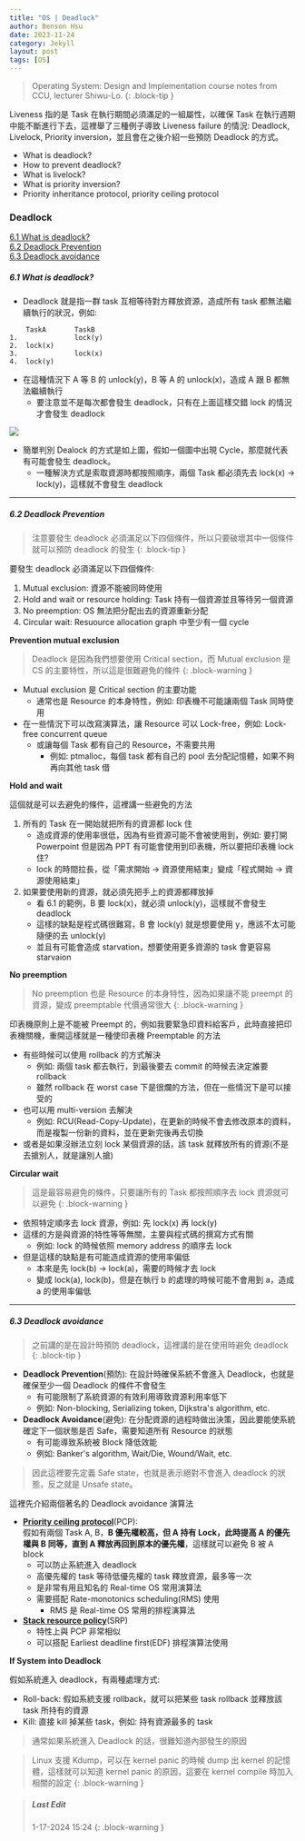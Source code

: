 ```yaml
---
title: "OS | Deadlock"
author: Benson Hsu
date: 2023-11-24
category: Jekyll
layout: post
tags: [OS]
---
```


> Operating System: Design and Implementation course notes from CCU, lecturer Shiwu-Lo. 
{: .block-tip }

Liveness 指的是 Task 在執行期間必須滿足的一組屬性，以確保 Task 在執行週期中能不斷進行下去，這裡舉了三種例子導致 Liveness failure 的情況:
Deadlock, Livelock, Priority inversion，並且會在之後介紹一些預防 Deadlock 的方式。

-   What is deadlock?
-   How to prevent deadlock?
-   What is livelock?
-   What is priority inversion?
-   Priority inheritance protocol, priority ceiling protocol

### Deadlock

[6.1 What is deadlock?](#61-what-is-deadlock)  
[6.2 Deadlock Prevention](#62-deadlock-prevention)  
[6.3 Deadlock avoidance](#63-deadlock-avoidance)

##### 6.1 What is deadlock?

-   Deadlock 就是指一群 task 互相等待對方釋放資源，造成所有 task 都無法繼續執行的狀況，例如:
```
    TaskA       TaskB
1.              lock(y)
2.  lock(x)
3.              lock(x)
4.  lock(y)
```
-   在這種情況下 A 等 B 的 unlock(y)，B 等 A 的 unlock(x)，造成 A 跟 B 都無法繼續執行
    -   要注意並不是每次都會發生 deadlock，只有在上面這樣交錯 lock 的情況才會發生 deadlock

![](../assets/image/2023/11-24-deadlock/1.png)

-   簡單判別 Dealock 的方式是如上圖，假如一個圖中出現 Cycle，那麼就代表有可能會發生 deadlock。
    -   一種解決方式是索取資源時都按照順序，兩個 Task 都必須先去 lock(x) -> lock(y)，這樣就不會發生 deadlock

---

##### 6.2 Deadlock Prevention

> 注意要發生 deadlock 必須滿足以下四個條件，所以只要破壞其中一個條件就可以預防 deadlock 的發生
{: .block-tip }

要發生 deadlock 必須滿足以下四個條件:
1.  Mutual exclusion: 資源不能被同時使用
2.  Hold and wait or resource holding: Task 持有一個資源並且等待另一個資源
3.  No preemption: OS 無法把分配出去的資源重新分配
4.  Circular wait: Resuource allocation graph 中至少有一個 cycle

**Prevention mutual exclusion**

> Deadlock 是因為我們想要使用 Critical section，而 Mutual exclusion 是 CS 的主要特性，所以這是很難避免的條件
{: .block-warning }

-   Mutual exclusion 是 Critical section 的主要功能
    -   通常也是 Resource 的本身特性，例如: 印表機不可能讓兩個 Task 同時使用
-   在一些情況下可以改寫演算法，讓 Resource 可以 Lock-free，例如: Lock-free concurrent queue
    -   或讓每個 Task 都有自己的 Resource，不需要共用
        -   例如: ptmalloc，每個 task 都有自己的 pool 去分配記憶體，如果不夠再向其他 task 借

**Hold and wait**

這個就是可以去避免的條件，這裡講一些避免的方法
1.  所有的 Task 在一開始就把所有的資源都 lock 住
    -   造成資源的使用率很低，因為有些資源可能不會被使用到，例如: 要打開 Powerpoint 但是因為 PPT 有可能會使用到印表機，所以要把印表機 lock 住?
    -   lock 的時間拉長，從「需求開始 -> 資源使用結束」變成「程式開始 -> 資源使用結束」
2.  如果要使用新的資源，就必須先把手上的資源都釋放掉
    -   看 6.1 的範例，B 要 lock(x)，就必須 unlock(y)，這樣就不會發生 deadlock
    -   這樣的缺點是程式碼很難寫，B 會 lock(y) 就是想要使用 y，應該不太可能隨便的去 unlock(y)
    -   並且有可能會造成 starvation，想要使用更多資源的 task 會更容易 starvaion

**No preemption**

> No preemption 也是 Resource 的本身特性，因為如果讓不能 preempt 的資源，變成 preemptable 代價通常很大
{: .block-warning }

印表機原則上是不能被 Preempt 的，例如我要緊急印資料給客戶，此時直接把印表機關機，重開這樣就是一種使印表機 Preemptable 的方法

-   有些時候可以使用 rollback 的方式解決
    -   例如: 兩個 task 都去執行，到最後要去 commit 的時候去決定誰要 rollback
    -   雖然 rollback 在 worst case 下是很爛的方法，但在一些情況下是可以接受的
-   也可以用 multi-version 去解決
    -   例如: RCU(Read-Copy-Update)，在更新的時候不會去修改原本的資料，而是複製一份新的資料，並在更新完後再去切換
-   或者是如果沒辦法立刻 lock 某個資源的話，該 task 就釋放所有的資源(不是去搶別人，就是讓別人搶)

**Circular wait**

> 這是最容易避免的條件，只要讓所有的 Task 都按照順序去 lock 資源就可以避免
{: .block-warning }

-   依照特定順序去 lock 資源，例如: 先 lock(x) 再 lock(y)
-   這樣的方是與資源的特性等等無關，主要與程式碼的撰寫方式有關
    -   例如: lock 的時候依照 memory address 的順序去 lock
-   但是這樣的缺點是有可能造成資源的使用率偏低
    -   本來是先 lock(b) -> lock(a)，需要的時候才去 lock
    -   變成 lock(a), lock(b)，但是在執行 b 的處理的時候可能不會用到 a，造成 a 的使用率偏低

---

##### 6.3 Deadlock avoidance

> 之前講的是在設計時預防 deadlock，這裡講的是在使用時避免 deadlock
{: .block-tip }

-   **Deadlock Prevention**(預防): 在設計時確保系統不會進入 Deadlock，也就是確保至少一個 Deadlock 的條件不會發生
    -   有可能限制了系統資源的有效利用導致資源利用率低下
    -   例如: Non-blocking, Serializing token, Dijkstra's algorithm, etc.
-   **Deadlock Avoidance**(避免): 在分配資源的過程時做出決策，因此要能使系統確定下一個狀態是否 Safe，需要知道所有 Resource 的狀態
    -   有可能導致系統被 Block 降低效能
    -   例如: Banker's algorithm, Wait/Die, Wound/Wait, etc.

> 因此這裡要先定義 Safe state，也就是表示絕對不會進入 deadlock 的狀態，反之就是 Unsafe state。

這裡先介紹兩個著名的 Deadlock avoidance 演算法
-   **[Priority ceiling protocol]**(PCP):  
假如有兩個 Task A, B，**B 優先權較高，但 A 持有 Lock，此時提高 A 的優先權與 B 同等，直到 A 釋放再回到原本的優先權**，這樣就可以避免 B 被 A block
    -   可以防止系統進入 deadlock
    -   高優先權的 task 等待低優先權的 task 釋放資源，最多等一次
    -   是非常有用且知名的 Real-time OS 常用演算法
    -   需要搭配 Rate-monotonics scheduling(RMS) 使用
        -   RMS 是 Real-time OS 常用的排程演算法
-   **[Stack resource policy]**(SRP)
    -   特性上與 PCP 非常相似
    -   可以搭配 Earliest deadline first(EDF) 排程演算法使用

**If System into Deadlock**

假如系統進入 deadlock，有兩種處理方式:
-   Roll-back: 假如系統支援 rollback，就可以把某些 task rollback 並釋放該 task 所持有的資源
-   Kill: 直接 kill 掉某些 task，例如: 持有資源最多的 task

> 通常如果系統進入 Deadlock 的話，很難知道內部發生的原因

> Linux 支援 Kdump，可以在 kernel panic 的時候 dump 出 kernel 的記憶體，這樣就可以知道 kernel panic 的原因，這要在 kernel compile 時加入相關的設定
{: .block-warning }

> ##### Last Edit
> 1-17-2024 15:24
{: .block-warning }

[Priority ceiling protocol]: https://en.wikipedia.org/wiki/Priority_ceiling_protocol
[Stack resource policy]: https://en.wikipedia.org/wiki/Stack_resource_policy